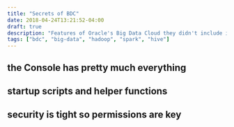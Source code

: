```yaml
---
title: "Secrets of BDC"
date: 2018-04-24T13:21:52-04:00
draft: true
description: "Features of Oracle's Big Data Cloud they didn't include in the documentation"
tags: ["bdc", "big-data", "hadoop", "spark", "hive"]
---
```



## the Console has pretty much everything

## startup scripts and helper functions 

## security is tight so permissions are key 
